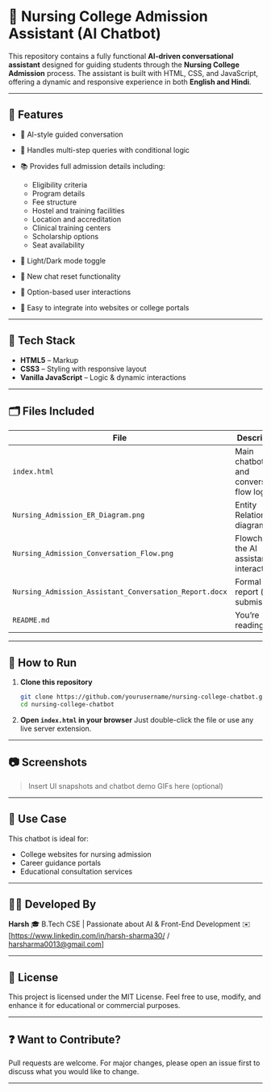 # 🏥 Nursing College Admission Assistant (AI Chatbot)

This repository contains a fully functional **AI-driven conversational assistant** designed for guiding students through the **Nursing College Admission** process. The assistant is built with HTML, CSS, and JavaScript, offering a dynamic and responsive experience in both **English and Hindi**.

---

## 📌 Features

* 🧠 AI-style guided conversation
* 🧠 Handles multi-step queries with conditional logic
* 📚 Provides full admission details including:

  * Eligibility criteria
  * Program details
  * Fee structure
  * Hostel and training facilities
  * Location and accreditation
  * Clinical training centers
  * Scholarship options
  * Seat availability
* 🌃 Light/Dark mode toggle
* 🔀 New chat reset functionality
* 💬 Option-based user interactions
* 📂 Easy to integrate into websites or college portals

---

## 💠 Tech Stack

* **HTML5** – Markup
* **CSS3** – Styling with responsive layout
* **Vanilla JavaScript** – Logic & dynamic interactions

---

## 🗂️ Files Included

| File                                                   | Description                                 |
| ------------------------------------------------------ | ------------------------------------------- |
| `index.html`                                           | Main chatbot UI and conversation flow logic |
| `Nursing_Admission_ER_Diagram.png`                     | Entity Relationship diagram                 |
| `Nursing_Admission_Conversation_Flow.png`              | Flowchart of the AI assistant interaction   |
| `Nursing_Admission_Assistant_Conversation_Report.docx` | Formal report (for submission)              |
| `README.md`                                            | You’re reading it 🙂                        |

---

## 🚀 How to Run

1. **Clone this repository**

   ```bash
   git clone https://github.com/yourusername/nursing-college-chatbot.git
   cd nursing-college-chatbot
   ```

2. **Open `index.html` in your browser**
   Just double-click the file or use any live server extension.

---

## 📷 Screenshots

> Insert UI snapshots and chatbot demo GIFs here (optional)

---

## 📘 Use Case

This chatbot is ideal for:

* College websites for nursing admission
* Career guidance portals
* Educational consultation services

---

## 👨‍💻 Developed By

**Harsh**
🎓 B.Tech CSE | Passionate about AI & Front-End Development
✉️ \[https://www.linkedin.com/in/harsh-sharma30/ / harsharma0013@gmail.com]

---

## 📝 License

This project is licensed under the MIT License.
Feel free to use, modify, and enhance it for educational or commercial purposes.

---

## ❓ Want to Contribute?

Pull requests are welcome. For major changes, please open an issue first to discuss what you would like to change.

---
